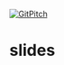 [![GitPitch](https://gitpitch.com/assets/badge.svg)](https://gitpitch.com/cnheider/slides/ecg) 
# slides
